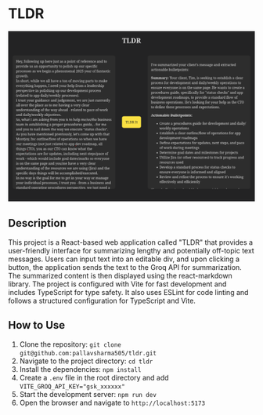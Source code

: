 # TLDR

![TLDR](./screenshot.png)

## Description

This project is a React-based web application called "TLDR" that provides a user-friendly interface for summarizing lengthy and potentially off-topic text messages. Users can input text into an editable div, and upon clicking a button, the application sends the text to the Groq API for summarization. The summarized content is then displayed using the react-markdown library. The project is configured with Vite for fast development and includes TypeScript for type safety. It also uses ESLint for code linting and follows a structured configuration for TypeScript and Vite.

## How to Use

1. Clone the repository: `git clone git@github.com:pallavsharma505/tldr.git`
2. Navigate to the project directory: `cd tldr`
3. Install the dependencies: `npm install`
4. Create a `.env` file in the root directory and add `VITE_GROQ_API_KEY="gsk_xxxxxx"`
5. Start the development server: `npm run dev`
6. Open the browser and navigate to `http://localhost:5173`
